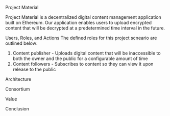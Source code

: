 Project Material

Project Material is a decentralized digital content management application built on Ethereum.  Our application enables users to upload encrypted content that will be decrypted at a predetermined time interval in the future.  


Users, Roles, and Actions
The defined roles for this project scneario are outlined below:
1. Content publisher - Uploads digital content that will be inaccessible to both the owner and the public for a configurable amount of time
2. Content followers - Subscribes to content so they can view it upon release to the public

Architecture



Consortium

Value


Conclusion

